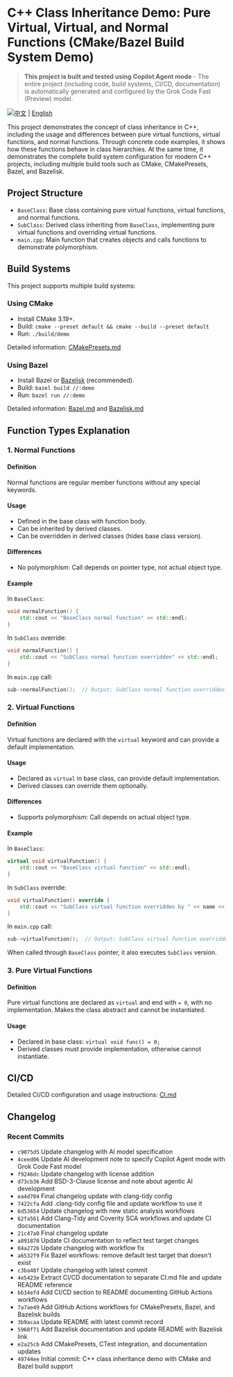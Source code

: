 # C++ Class Inheritance Demo: Pure Virtual, Virtual, and Normal Functions (CMake/Bazel Build System Demo)

> **This project is built and tested using Copilot Agent mode** - The entire project (including code, build systems, CI/CD, documentation) is automatically generated and configured by the Grok Code Fast (Preview) model.

[![中文](https://img.shields.io/badge/Language-中文-red.svg)](README.md) | [English](README_EN.md)

This project demonstrates the concept of class inheritance in C++, including the usage and differences between pure virtual functions, virtual functions, and normal functions. Through concrete code examples, it shows how these functions behave in class hierarchies. At the same time, it demonstrates the complete build system configuration for modern C++ projects, including multiple build tools such as CMake, CMakePresets, Bazel, and Bazelisk.

## Project Structure

- `BaseClass`: Base class containing pure virtual functions, virtual functions, and normal functions.
- `SubClass`: Derived class inheriting from `BaseClass`, implementing pure virtual functions and overriding virtual functions.
- `main.cpp`: Main function that creates objects and calls functions to demonstrate polymorphism.

## Build Systems

This project supports multiple build systems:

### Using CMake
- Install CMake 3.19+.
- Build: `cmake --preset default && cmake --build --preset default`
- Run: `./build/demo`

Detailed information: [CMakePresets.md](doc/CMakePresets.md)

### Using Bazel
- Install Bazel or [Bazelisk](doc/Bazelisk.md) (recommended).
- Build: `bazel build //:demo`
- Run: `bazel run //:demo`

Detailed information: [Bazel.md](doc/Bazel.md) and [Bazelisk.md](doc/Bazelisk.md)

## Function Types Explanation

### 1. Normal Functions

#### Definition
Normal functions are regular member functions without any special keywords.

#### Usage
- Defined in the base class with function body.
- Can be inherited by derived classes.
- Can be overridden in derived classes (hides base class version).

#### Differences
- No polymorphism: Call depends on pointer type, not actual object type.

#### Example
In `BaseClass`:
```cpp
void normalFunction() {
    std::cout << "BaseClass normal function" << std::endl;
}
```
In `SubClass` override:
```cpp
void normalFunction() {
    std::cout << "SubClass normal function overridden" << std::endl;
}
```
In `main.cpp` call:
```cpp
sub->normalFunction();  // Output: SubClass normal function overridden
```

### 2. Virtual Functions

#### Definition
Virtual functions are declared with the `virtual` keyword and can provide a default implementation.

#### Usage
- Declared as `virtual` in base class, can provide default implementation.
- Derived classes can override them optionally.

#### Differences
- Supports polymorphism: Call depends on actual object type.

#### Example
In `BaseClass`:
```cpp
virtual void virtualFunction() {
    std::cout << "BaseClass virtual function" << std::endl;
}
```
In `SubClass` override:
```cpp
void virtualFunction() override {
    std::cout << "SubClass virtual function overridden by " << name << std::endl;
}
```
In `main.cpp` call:
```cpp
sub->virtualFunction();  // Output: SubClass virtual function overridden by SubObject1
```
When called through `BaseClass` pointer, it also executes `SubClass` version.

### 3. Pure Virtual Functions

#### Definition
Pure virtual functions are declared as `virtual` and end with `= 0`, with no implementation. Makes the class abstract and cannot be instantiated.

#### Usage
- Declared in base class: `virtual void func() = 0;`
- Derived classes must provide implementation, otherwise cannot instantiate.

## CI/CD

Detailed CI/CD configuration and usage instructions: [CI.md](doc/CI.md)

## Changelog

### Recent Commits

- `c9075d5` Update changelog with AI model specification
- `4ceed06` Update AI development note to specify Copilot Agent mode with Grok Code Fast model
- `f9246dc` Update changelog with license addition
- `d73cb36` Add BSD-3-Clause license and note about agentic AI development
- `ea4d704` Final changelog update with clang-tidy config
- `7422cfa` Add .clang-tidy config file and update workflow to use it
- `6d53654` Update changelog with new static analysis workflows
- `62fa561` Add Clang-Tidy and Coverity SCA workflows and update CI documentation
- `21c47a0` Final changelog update
- `a891870` Update CI documentation to reflect test target changes
- `04a2726` Update changelog with workflow fix
- `a6532f9` Fix Bazel workflows: remove default test target that doesn't exist
- `c3ba48f` Update changelog with latest commit
- `4e5423e` Extract CI/CD documentation to separate CI.md file and update README reference
- `bb34efd` Add CI/CD section to README documenting GitHub Actions workflows
- `7a7ae49` Add GitHub Actions workflows for CMakePresets, Bazel, and Bazelisk builds
- `3b9acaa` Update README with latest commit record
- `5960f71` Add Bazelisk documentation and update README with Bazelisk link
- `e2a25cb` Add CMakePresets, CTest integration, and documentation updates
- `49744ee` Initial commit: C++ class inheritance demo with CMake and Bazel build support